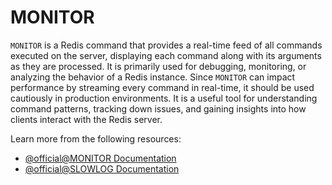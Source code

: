 # MONITOR

`MONITOR` is a Redis command that provides a real-time feed of all commands executed on the server, displaying each command along with its arguments as they are processed. It is primarily used for debugging, monitoring, or analyzing the behavior of a Redis instance. Since `MONITOR` can impact performance by streaming every command in real-time, it should be used cautiously in production environments. It is a useful tool for understanding command patterns, tracking down issues, and gaining insights into how clients interact with the Redis server.

Learn more from the following resources:

- [@official@MONITOR Documentation](https://redis.io/docs/latest/commands/monitor/)
- [@official@SLOWLOG Documentation](https://redis.io/docs/latest/commands/slowlog/)